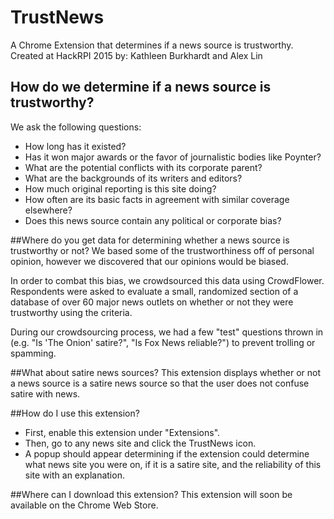 # TrustNews
A Chrome Extension that determines if a news source is trustworthy.
Created at HackRPI 2015 by: Kathleen Burkhardt and Alex Lin

## How do we determine if a news source is trustworthy?
We ask the following questions:
* How long has it existed?
* Has it won major awards or the favor of journalistic bodies like Poynter?
* What are the potential conflicts with its corporate parent?
* What are the backgrounds of its writers and editors?
* How much original reporting is this site doing?
* How often are its basic facts in agreement with similar coverage elsewhere?
* Does this news source contain any political or corporate bias?

##Where do you get data for determining whether a news source is trustworthy or not?
We based some of the trustworthiness off of personal opinion, however we discovered that our opinions would be biased.

In order to combat this bias, we crowdsourced this data using CrowdFlower. Respondents were asked to evaluate a small, randomized section of a database of over 60 major news outlets on whether or not they were trustworthy using the criteria.

During our crowdsourcing process, we had a few "test" questions thrown in (e.g. "Is 'The Onion' satire?", "Is Fox News reliable?") to prevent trolling or spamming.

##What about satire news sources?
This extension displays whether or not a news source is a satire news source so that the user does not confuse satire with news.

##How do I use this extension?
* First, enable this extension under "Extensions".
* Then, go to any news site and click the TrustNews icon.
* A popup should appear determining if the extension could determine what news site you were on, if it is a satire site, and the reliability of this site with an explanation.

##Where can I download this extension?
This extension will soon be available on the Chrome Web Store.
